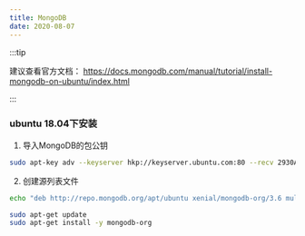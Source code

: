 ```yaml
---
title: MongoDB
date: 2020-08-07
---
```


:::tip

建议查看官方文档： https://docs.mongodb.com/manual/tutorial/install-mongodb-on-ubuntu/index.html

:::

### ubuntu 18.04下安装

1. 导入MongoDB的包公钥

```bash
sudo apt-key adv --keyserver hkp://keyserver.ubuntu.com:80 --recv 2930ADAE8CAF5059EE73BB4B58712A2291FA4AD5
```

2. 创建源列表文件

```bash
echo "deb http://repo.mongodb.org/apt/ubuntu xenial/mongodb-org/3.6 multiverse" | sudo tee /etc/apt/sources.list.d/mongodb-org-3.6.list
```

```bash
sudo apt-get update
sudo apt-get install -y mongodb-org
```

